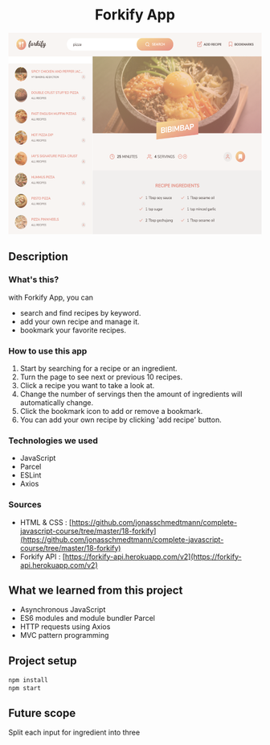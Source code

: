 <h1 align="center">Forkify App</h1>

<p align="center">
  <img src="./readme_assets/readme1.png" height="400">
</p>

## Description

### What's this?

with Forkify App, you can

- search and find recipes by keyword.
- add your own recipe and manage it.
- bookmark your favorite recipes.

### How to use this app

1. Start by searching for a recipe or an ingredient.
2. Turn the page to see next or previous 10 recipes.
3. Click a recipe you want to take a look at.
4. Change the number of servings then the amount of ingredients will automatically change.
5. Click the bookmark icon to add or remove a bookmark.
6. You can add your own recipe by clicking 'add recipe' button.

### Technologies we used

- JavaScript
- Parcel
- ESLint
- Axios

### Sources

- HTML & CSS : [https://github.com/jonasschmedtmann/complete-javascript-course/tree/master/18-forkify](https://github.com/jonasschmedtmann/complete-javascript-course/tree/master/18-forkify)
- Forkify API : [https://forkify-api.herokuapp.com/v2](https://forkify-api.herokuapp.com/v2)

## What we learned from this project

- Asynchronous JavaScript
- ES6 modules and module bundler Parcel
- HTTP requests using Axios
- MVC pattern programming

## Project setup

```
npm install
npm start
```

## Future scope

Split each input for ingredient into three
